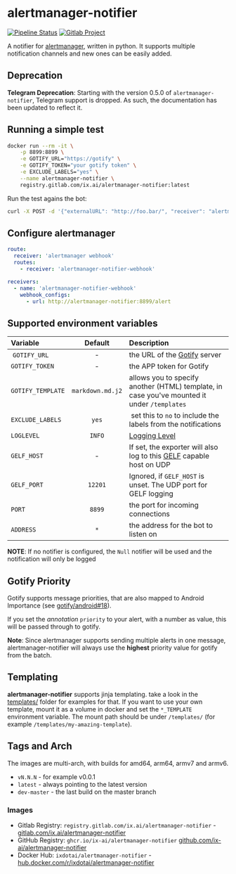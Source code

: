 # alertmanager-notifier

[![Pipeline Status](https://gitlab.com/ix.ai/alertmanager-notifier/badges/master/pipeline.svg)](https://gitlab.com/ix.ai/alertmanager-notifier/)
[![Gitlab Project](https://img.shields.io/badge/GitLab-Project-554488.svg)](https://gitlab.com/ix.ai/alertmanager-notifier/)

A notifier for [alertmanager](https://github.com/prometheus/alertmanager), written in python. It supports multiple notification channels and new ones can be easily added.

## Deprecation

**Telegram Deprecation**: Starting with the version 0.5.0 of `alertmanager-notifier`, Telegram support is dropped. As such, the documentation has been updated to reflect it.

## Running a simple test

```sh
docker run --rm -it \
    -p 8899:8899 \
    -e GOTIFY_URL="https://gotify" \
    -e GOTIFY_TOKEN="your gotify token" \
    -e EXCLUDE_LABELS="yes" \
    --name alertmanager-notifier \
    registry.gitlab.com/ix.ai/alertmanager-notifier:latest
```

Run the test agains the bot:

```sh
curl -X POST -d '{"externalURL": "http://foo.bar/", "receiver": "alertmanager-notifier-webhook", "alerts": [{"status":"Testing alertmanager-notifier", "labels":{}, "annotations":{}, "generatorURL": "http://foo.bar"}]}' -H "Content-Type: application/json" localhost:8899/alert
```

## Configure alertmanager

```yml
route:
  receiver: 'alertmanager webhook'
  routes:
    - receiver: 'alertmanager-notifier-webhook'

receivers:
  - name: 'alertmanager-notifier-webhook'
    webhook_configs:
      - url: http://alertmanager-notifier:8899/alert
```

## Supported environment variables

| **Variable**        | **Default**      | **Description**                                                                                                            |
|:--------------------|:----------------:|:---------------------------------------------------------------------------------------------------------------------------|
| `GOTIFY_URL`        | -                | the URL of the [Gotify](https://gotify.net/) server |
| `GOTIFY_TOKEN`      | -                | the APP token for Gotify |
| `GOTIFY_TEMPLATE`   | `markdown.md.j2` | allows you to specify another (HTML) template, in case you've mounted it under `/templates` |
| `EXCLUDE_LABELS`    | `yes`            | set this to `no` to include the labels from the notifications |
| `LOGLEVEL`          | `INFO`           | [Logging Level](https://docs.python.org/3/library/logging.html#levels) |
| `GELF_HOST`         | -                | If set, the exporter will also log to this [GELF](https://docs.graylog.org/en/3.0/pages/gelf.html) capable host on UDP |
| `GELF_PORT`         | `12201`          | Ignored, if `GELF_HOST` is unset. The UDP port for GELF logging |
| `PORT`              | `8899`           | the port for incoming connections |
| `ADDRESS`           | `*`              | the address for the bot to listen on |

**NOTE**: If no notifier is configured, the `Null` notifier will be used and the notification will only be logged

## Gotify Priority

Gotify supports message priorities, that are also mapped to Android Importance (see [gotify/android#18](https://github.com/gotify/android/issues/18)).

If you set the *annotation* `priority` to your alert, with a number as value, this will be passed through to gotify.

**Note**: Since alertmanager supports sending multiple alerts in one message, alertmanager-notifier will always use the **highest** priority value for gotify from the batch.

## Templating

**alertmanager-notifier** supports jinja templating. take a look in the [templates/](templates/) folder for examples for that. If you want to use your own template, mount it as a volume in docker and set the `*_TEMPLATE` environment variable. The mount path should be under `/templates/` (for example `/templates/my-amazing-template`).

## Tags and Arch

The images are multi-arch, with builds for amd64, arm64, armv7 and armv6.

* `vN.N.N` - for example v0.0.1
* `latest` - always pointing to the latest version
* `dev-master` - the last build on the master branch

### Images

* Gitlab Registry: `registry.gitlab.com/ix.ai/alertmanager-notifier` - [gitlab.com/ix.ai/alertmanager-notifier](https://gitlab.com/ix.ai/alertmanager-notifier)
* GitHub Registry: `ghcr.io/ix-ai/alertmanager-notifier` [github.com/ix-ai/alertmanager-notifier](https://github.com/ix-ai/alertmanager-notifier)
* Docker Hub: `ixdotai/alertmanager-notifier` - [hub.docker.com/r/ixdotai/alertmanager-notifier](https://hub.docker.com/r/ixdotai/alertmanager-notifier)
